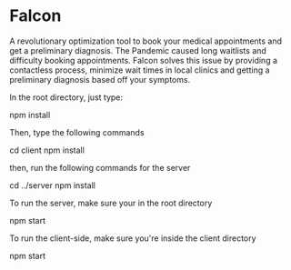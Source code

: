 # Falcon

A revolutionary optimization tool to book your medical appointments and get a preliminary diagnosis. The Pandemic caused long waitlists and difficulty booking appointments. Falcon solves this issue by providing a contactless process, minimize wait times in local clinics and getting a preliminary diagnosis based off your symptoms. 

In the root directory, just type:

  npm install
  
Then, type the following commands

  cd client
  npm install


then, run the following commands for the server

  cd ../server
  npm install


To run the server, make sure your in the root directory

  npm start
  
To run the client-side, make sure you're inside the client directory

  npm start
